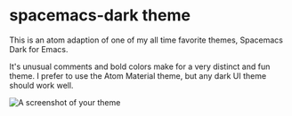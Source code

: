 # spacemacs-dark theme

This is an atom adaption of one of my all time favorite themes, Spacemacs Dark for Emacs.

It's unusual comments and bold colors make for a very distinct and fun theme.
I prefer to use the Atom Material theme, but any dark UI theme should work well.

![A screenshot of your theme](http://i.imgur.com/aZW1KuP.jpg)
